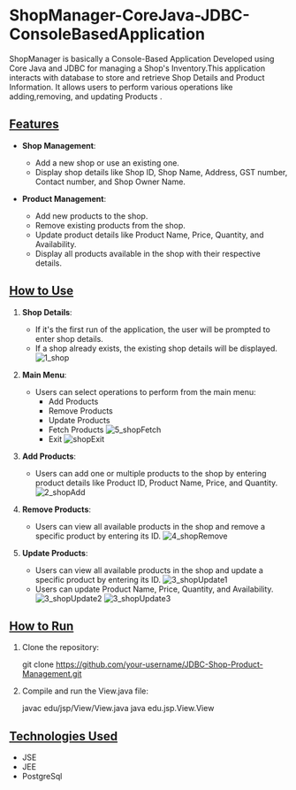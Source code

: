# ShopManager-CoreJava-JDBC-ConsoleBasedApplication
ShopManager is basically a Console-Based Application Developed using Core Java and JDBC for managing a Shop's Inventory.This application interacts with database to store and retrieve Shop Details and Product Information. It allows users to perform various operations like adding,removing, and updating Products .
## <u><strong>Features</strong></u>

- <strong>Shop Management</strong>:
  - Add a new shop or use an existing one.
  - Display shop details like Shop ID, Shop Name, Address, GST number, Contact number, and Shop Owner Name.

- <strong>Product Management</strong>:
  - Add new products to the shop.
  - Remove existing products from the shop.
  - Update product details like Product Name, Price, Quantity, and Availability.
  - Display all products available in the shop with their respective details.

## <u><strong>How to Use</strong></u>

1. <strong>Shop Details</strong>:
    - If it's the first run of the application, the user will be prompted to enter shop details.
    - If a shop already exists, the existing shop details will be displayed.
      ![1_shop](https://github.com/user-attachments/assets/f803fc75-a239-4418-81c8-06a38692aa5d)
   
2. <strong>Main Menu</strong>:
    - Users can select operations to perform from the main menu:
        - Add Products
        - Remove Products
        - Update Products
        - Fetch Products
          ![5_shopFetch](https://github.com/user-attachments/assets/1271e800-d150-4668-95ea-0a5e20376eb0)
        - Exit
          ![shopExit](https://github.com/user-attachments/assets/0ca998d5-12dd-4347-9ca6-6f35442c7c79)

3. <strong>Add Products</strong>:
    - Users can add one or multiple products to the shop by entering product details like Product ID, Product Name, Price, and Quantity.
       ![2_shopAdd](https://github.com/user-attachments/assets/a6d64c54-9fbc-4a19-b248-63fd64a5ab9b)

4. <strong>Remove Products</strong>:
    - Users can view all available products in the shop and remove a specific product by entering its ID.
      ![4_shopRemove](https://github.com/user-attachments/assets/abebf24b-87bd-4541-8d74-3530cd5af680)

5. <strong>Update Products</strong>:
    - Users can view all available products in the shop and update a specific product by entering its ID.
      ![3_shopUpdate1](https://github.com/user-attachments/assets/4a89d951-63d9-47e8-aa74-7c5115242c1c)
    - Users can update Product Name, Price, Quantity, and Availability.
      ![3_shopUpdate2](https://github.com/user-attachments/assets/3064713c-446c-4a8a-8c52-72870d8e87a6)
      ![3_shopUpdate3](https://github.com/user-attachments/assets/3956f541-262b-4546-ad64-209b84174411)

## <u><strong>How to Run</strong></u>

1. Clone the repository:
    
    git clone https://github.com/your-username/JDBC-Shop-Product-Management.git
    

2. Compile and run the View.java file:
    
    javac edu/jsp/View/View.java
    java edu.jsp.View.View
    

## <u><strong>Technologies Used</strong></u>

- JSE
- JEE
- PostgreSql
